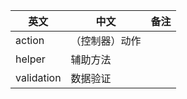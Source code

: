 | 英文 | 中文 | 备注 |
|------|-----|------|
| action | （控制器）动作 | |
| helper | 辅助方法 | |
| validation | 数据验证 | |
